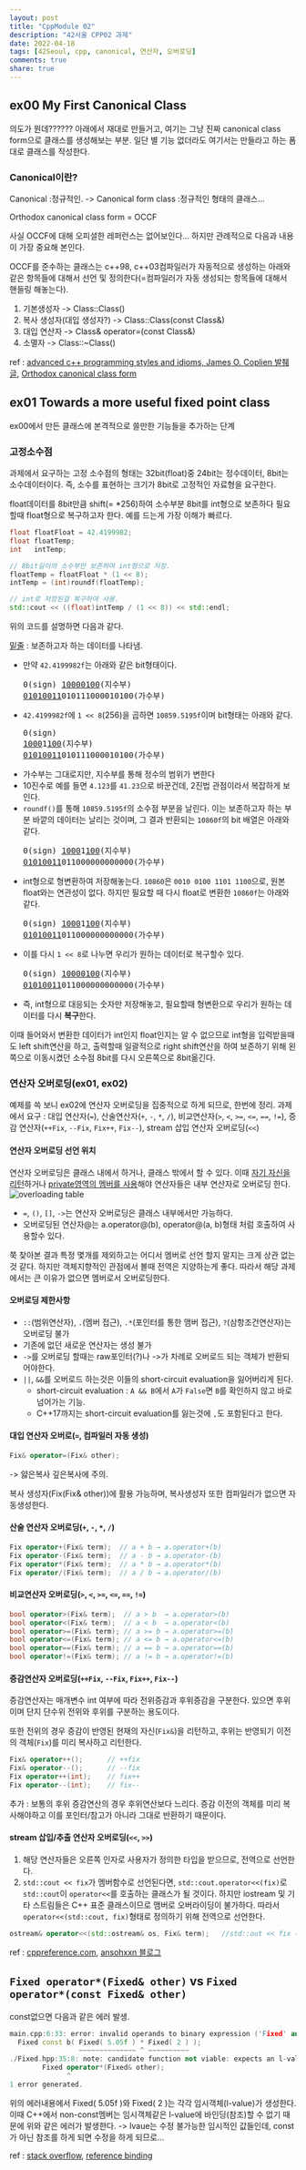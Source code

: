 ```yaml
---
layout: post
title: "CppModule 02"
description: "42서울 CPP02 과제"
date: 2022-04-18
tags: [42Seoul, cpp, canonical, 연산자, 오버로딩]
comments: true
share: true
---
```


## ex00 My First Canonical Class
의도가 뭔데??????
아래에서 재대로 만들거고, 여기는 그냥 진짜 canonical class form으로 클래스를 생성해보는 부분.
일단 별 기능 없더라도 여기서는 만들라고 하는 폼 대로 클래스를 작성한다.

### Canonical이란?
Canonical :정규적인. -> Canonical form class :정규적인 형태의 클래스...

Orthodox canonical class form = OCCF

사실 OCCF에 대해 오피셜한 레퍼런스는 없어보인다... 하지만 관례적으로 다음과 내용이 가장 중요해 본인다.

OCCF를 준수하는 클래스는 c++98, c++03컴파일러가 자동적으로 생성하는 아래와 같은 항목들에 대해서 선언 및 정의한다(=컴파일러가 자동 생성되는 항목들에 대해서 핸들링 해놓는다).
1. 기본생성자 -> Class::Class()
2. 복사 생성자(대입 생성자?) -> Class::Class(const Class&)
3. 대입 연산자 -> Class& operator=(const Class&)
4. 소멸자 -> Class::~Class()

ref : [advanced c++ programming styles and idioms, James O. Coplien 발췌 글](https://m.blog.naver.com/PostView.naver?isHttpsRedirect=true&blogId=oidoman&logNo=90045961704), [Orthodox canonical class form](https://www.francescmm.com/orthodox-canonical-class-form/)

## ex01 Towards a more useful fixed point class
ex00에서 만든 클래스에 본격적으로 쓸만한 기능들을 추가하는 단계

### 고정소수점

과제에서 요구하는 고정 소수점의 형태는 32bit(float)중 24bit는 정수데이터, 8bit는 소수데이터이다. 즉, 소수를 표현하는 크기가 8bit로 고정적인 자료형을 요구한다.

float데이터를 8bit만큼 shift(= *256)하여 소수부분 8bit를 int형으로 보존하다 필요할때 float형으로 복구하고자 한다. 예를 드는게 가장 이해가 빠르다.

```cpp
float floatFloat = 42.4199982;
float floatTemp;
int   intTemp;

// 8bit길이의 소수부만 보존하여 int형으로 저장.
floatTemp = floatFloat * (1 << 8);
intTemp = (int)roundf(floatTemp);

// int로 저장된걸 복구하여 사용.
std::cout << ((float)intTemp / (1 << 8)) << std::endl;

```

위의 코드를 설명하면 다음과 같다.

<u>밑줄</u> : 보존하고자 하는 데이터를 나타냄.

- 만약 `42.4199982f`는 아래와 같은 bit형태이다. <pre>0(sign) <u>10000100</u>(지수부) <u>01010011</u>010111000010100(가수부)</pre>
- `42.4199982f`에 `1 << 8`(256)을 곱하면 `10859.5195f`이며 bit형태는 아래와 같다. <pre>0(sign) <u>1000</u>1<u>100</u>(지수부) <u>01010011</u>010111000010100(가수부)</pre>
- 가수부는 그대로지만, 지수부를 통해 정수의 범위가 변한다
- 10진수로 예를 들면 `4.123`를 `41.23`으로 바꾼건데, 2진법 관점이라서 복잡하게 보인다.
- `roundf()`를 통해 `10859.5195f`의 소수점 부분을 날린다. 이는 보존하고자 하는 부분 바깥의 데이터는 날리는 것이며, 그 결과 반환되는 `10860f`의 bit 배열은 아래와 같다. <pre>0(sign) <u>1000</u>1<u>100</u>(지수부) <u>01010011</u>011000000000000(가수부)</pre>
- int형으로 형변환하여 저장해놓는다. `10860`은 `0010 0100 1101 1100`으로, 원본 float와는 연관성이 없다. 하지만 필요할 때 다시 float로 변환한 `10860f`는 아래와 같다. <pre>0(sign) <u>1000</u>1<u>100</u>(지수부) <u>01010011</u>011000000000000(가수부)</pre>
- 이를 다시 `1 << 8`로 나누면 우리가 원하는 데이터로 복구할수 있다. <pre>0(sign) <u>10000100</u>(지수부) <u>01010011</u>011000000000000(가수부)</pre>
- 즉, int형으로 대응되는 숫자만 저장해놓고, 필요할때 형변환으로 우리가 원하는 데이터를 다시 **복구**한다.

이때 들어와서 변환한 데이터가 int인지 float인지는 알 수 없으므로 int형을 입력받을때도 left shift연산을 하고, 출력할때 일괄적으로 right shift연산을 하여 보존하기 위해 왼쪽으로 이동시켰던 소수점 8bit를 다시 오른쪽으로 8bit옮긴다.

### 연산자 오버로딩(ex01, ex02)
예제를 쓱 보니 ex02에 연산자 오버로딩을 집중적으로 하게 되므로, 한번에 정리.
과제에서 요구 :  대입 연산자(`=`), 산술연산자(`+`, `-`, `*`, `/`), 비교연산자(`>`, `<`, `>=`, `<=`, `==`, `!=`), 증감 연산자(`++Fix`, `--Fix`, `Fix++`, `Fix--`), stream 삽입 연산자 오버로딩(`<<`)

#### 연산자 오버로딩 선언 위치
연산자 오버로딩은 클래스 내에서 하거나, 클래스 밖에서 할 수 있다. 이때 <U>자기 자신을 리턴</U>하거나 <U>private영역의 멤버를 사용</U>해야 연산자들은 내부 연산자로 오버로딩 한다.
![overloading table](/images\42seoul\cpp\operator_overloading.png)
- `=`, `()`, `[]`, `->`는 연산자 오버로딩은 클래스 내부에서만 가능하다.
- 오버로딩된 연산자@는 a.operator@(b), operator@(a, b)형태 처럼 호출하여 사용할수 있다.

쭉 찾아본 결과 특정 몇개를 제외하고는 어디서 멤버로 선언 할지 말지는 크게 상관 없는것 같다. 하지만 객체지향적인 관점에서 볼때 전역은 지양하는게 좋다. 따라서 해당 과제에서는 큰 이유가 없으면 멤버로서 오버로딩한다.

#### 오버로딩 제한사항
- `::`(범위연산자), `.`(멤버 접근), `.*`(포인터를 통한 맴버 접근), `?`(삼항조건연산자)는 오버로딩 불가
- 기존에 없던 새로운 연산자는 생성 불가
- `->`를 오버로딩 할때는 raw포인터(?)나 ->가 차례로 오버로드 되는 객체가 반환되어야한다.
- `||`, `&&`를 오버로드 하는것은 이들의 short-circuit evaluation을 잃어버리게 된다.
    - short-circuit evaluation : `A && B`에서 `A`가 `False`면 `B`를 확인하지 않고 바로 넘어가는 기능.
    - C++17까지는 short-circuit evaluation를 잃는것에 `,`도 포함된다고 한다.

#### 대입 연산자 오버로(`=`, 컴파일러 자동 생성)
```cpp
Fix& operator=(Fix& other);
```
-> 얋은복사 깊은복사에 주의. 

복사 생성자(Fix(Fix& other))에 활용 가능하며, 복사생성자 또한 컴파일러가 없으면 자동생성한다.

#### 산술 연산자 오버로딩(`+`, `-`, `*`, `/`)
```cpp
Fix operator+(Fix& term);  // a + b → a.operator+(b)
Fix operator-(Fix& term);  // a - b → a.operator-(b)
Fix operator*(Fix& term);  // a * b → a.operator*(b)
Fix operator/(Fix& term);  // a / b → a.operator/(b)
```

#### 비교연산자 오버로딩(`>`, `<`, `>=`, `<=`, `==`, `!=`)
```cpp
bool operator>(Fix& term);  // a > b  → a.operator>(b)
bool operator<(Fix& term);  // a < b  → a.operator<(b)
bool operator>=(Fix& term); // a >= b → a.operator>=(b)
bool operator<=(Fix& term); // a <= b → a.operator<=(b)
bool operator==(Fix& term); // a == b → a.operator==(b)
bool operator!=(Fix& term); // a != b → a.operator!=(b)
```

#### 증감연산자 오버로딩(`++Fix`, `--Fix`, `Fix++`, `Fix--`)
증감연산자는 매개변수 int 여부에 따라 전위증감과 후위증감을 구분한다. 있으면 후위이며 단지 단수위 전위와 후위를 구분하는 용도이다. 

또한 전위의 경우 증감이 반영된 현재의 자신(`Fix&`)을 리턴하고, 후위는 반영되기 이전의 객체(`Fix`)를 미리 복사하고 리턴한다.
```cpp
Fix& operator++();      // ++fix
Fix& operator--();      // --fix
Fix operator++(int);    // fix++
Fix operator--(int);    // fix--
```

추가 : 보통의 후위 증감연산의 경우 후위연산보다 느리다. 증감 이전의 객체를 미리 복사해야하고 이를 포인터/참고가 아니라 그대로 반환하기 때문이다.

#### stream 삽입/추출 연산자 오버로딩(`<<`, `>>`)
1. 해당 연산자들은 오른쪽 인자로 사용자가 정의한 타입을 받으므로, 전역으로 선언한다. 
2. `std::cout << fix`가 멤버함수로 선언된다면, `std::cout.operator<<(fix)`로 `std::cout`이 `operator<<`를 호출하는 클래스가 될 것이다. 하지만 iostream 및 기타 스트림들은 C++ 표준 클래스이므로 맴버로 오버라이딩이 불가하다. 따라서 `operator<<(std::cout, fix)`형태로 정의하기 위해 전역으로 선언한다.
```cpp
ostream& operator<<(std::ostream& os, Fix& term);	//std::out << fix → operator(std::out, fix)
```

ref : [cppreference.com](https://en.cppreference.com/w/cpp/language/operators), [ansohxxn 블로그](https://ansohxxn.github.io/cpp/chapter9-3/)


## `Fixed operator*(Fixed& other)` vs `Fixed operator*(const Fixed& other)`
const없으면 다음과 같은 에러 발생.
```cpp
main.cpp:6:33: error: invalid operands to binary expression ('Fixed' and 'Fixed')
  Fixed const b( Fixed( 5.05f ) * Fixed( 2 ) );
                 ~~~~~~~~~~~~~~ ^ ~~~~~~~~~~
./Fixed.hpp:35:8: note: candidate function not viable: expects an l-value for 1st argument
        Fixed operator*(Fixed& other);
              ^
1 error generated.
```
위의 에러내용에서 Fixed( 5.05f )와 Fixed( 2 )는 각각 임시객체(l-value)가 생성한다. 이때 C++에서 non-const멤버는 임시객체같은 l-value에 바인딩(참조)할 수 없기 때문에 위와 같은 에러가 발생한다. -> lvaue는 수정 불가능한 임시적인 값들인데, const가 아닌 참조를 하게 되면 수정을 하게 되므로...

ref : [stack overflow](https://stackoverflow.com/questions/62353625/c-candidate-function-not-viable), [reference binding](https://www.ibm.com/docs/en/i/7.3?topic=only-reference-binding)

